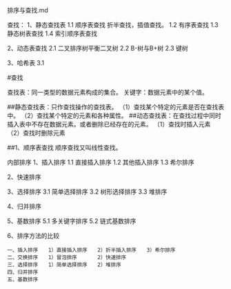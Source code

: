 排序与查找.md

查找：
1、静态查找表
1.1 顺序表查找
    折半查找，插值查找。
1.2 有序表查找
1.3 静态树表查找
1.4 索引顺序表查找

2、动态表查找
2.1 二叉排序树平衡二叉树
2.2 B-树与B+树
2.3 键树

3、哈希表
3.1 

#查找

查找表：同一类型的数据元素构成的集合。
关键字：数据元素中的某个值。

##静态查找表：只作查找操作的查找表。
（1）查找某个特定的元素是否在查找表中。
（2）查找某个特定的元素和各种属性。
##动态查找表：在查找过程中同时插入表中不存在数据元素。或者删除已经存在的元素。
（1）查找时插入元素
（2）查找时删除元素

##1、顺序表查找 
顺序查找又叫线性查找。


内部排序
1、插入排序
1.1 直接插入排序
1.2 其他插入排序
1.3 希尔排序

2、快速排序

3、选择排序
3.1 简单选择排序
3.2 树形选择排序
3.3 堆排序

4、归并排序


5、基数排序
5.1 多关键字排序
5.2 链式基数排序

6、排序方法的比较

    一、插入排序　　1）直接插入排序　　2）折半插入排序　　3）希尔排序
    二、交换排序　　1）冒泡排序　　　　2）快速排序
    三、选择排序　　1）简单选择排序　　2）堆排序
    四、归并排序
    五、基数排序





